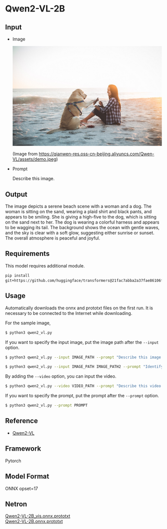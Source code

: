 # Qwen2-VL-2B

## Input

- Image

  ![Input](demo.jpeg)

  (Image from https://qianwen-res.oss-cn-beijing.aliyuncs.com/Qwen-VL/assets/demo.jpeg)

- Prompt

  Describe this image.

## Output

The image depicts a serene beach scene with a woman and a dog. The woman is sitting on the sand, wearing a plaid shirt and black pants, and appears to be smiling. She is giving a high-five to the dog, which is sitting on the sand next to her. The dog is wearing a colorful harness and appears to be wagging its tail. The background shows the ocean with gentle waves, and the sky is clear with a soft glow, suggesting either sunrise or sunset. The overall atmosphere is peaceful and joyful.

## Requirements

This model requires additional module.

```
pip install git+https://github.com/huggingface/transformers@21fac7abba2a37fae86106f87fcf9974fd1e3830
```

## Usage
Automatically downloads the onnx and prototxt files on the first run.
It is necessary to be connected to the Internet while downloading.

For the sample image,
```bash
$ python3 qwen2_vl.py
```

If you want to specify the input image, put the image path after the `--input` option.  
```bash
$ python3 qwen2_vl.py --input IMAGE_PATH --prompt "Describe this image."
```

```bash
$ python3 qwen2_vl.py --input IMAGE_PATH IMAGE_PATH2 --prompt "Identify the similarities between these images."
```

By adding the `--video` option, you can input the video.   
```bash
$ python3 qwen2_vl.py --video VIDEO_PATH --prompt "Describe this video."
```

If you want to specify the prompt, put the prompt after the `--prompt` option.  
```bash
$ python3 qwen2_vl.py --prompt PROMPT
```

## Reference

- [Qwen2-VL](https://github.com/QwenLM/Qwen2-VL)

## Framework

Pytorch

## Model Format

ONNX opset=17

## Netron

[Qwen2-VL-2B_vis.onnx.prototxt](https://netron.app/?url=https://storage.googleapis.com/ailia-models/qwen2_vl/Qwen2-VL-2B_vis.onnx.prototxt)  
[Qwen2-VL-2B.onnx.prototxt](https://netron.app/?url=https://storage.googleapis.com/ailia-models/qwen2_vl/Qwen2-VL-2B.onnx.prototxt)  
